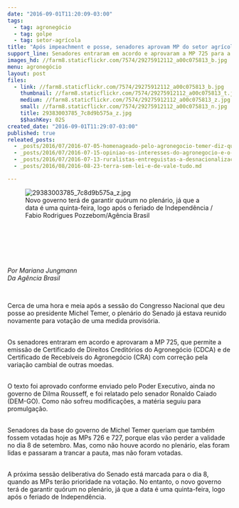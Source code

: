 ```yaml
---
date: "2016-09-01T11:20:09-03:00"
tags:
  - tag: agronegócio
  - tag: golpe
  - tag: setor-agrícola
title: "Após impeachment e posse, senadores aprovam MP do setor agrícola"
support_line: Senadores entraram em acordo e aprovaram a MP 725 para a emissão de Certificados de Agronegócio
images_hd: //farm8.staticflickr.com/7574/29275912112_a00c075813_b.jpg
menu: agronegócio
layout: post
files:
  - link: //farm8.staticflickr.com/7574/29275912112_a00c075813_b.jpg
    thumbnail: //farm8.staticflickr.com/7574/29275912112_a00c075813_t.jpg
    medium: //farm8.staticflickr.com/7574/29275912112_a00c075813_z.jpg
    small: //farm8.staticflickr.com/7574/29275912112_a00c075813_n.jpg
    title: 29383003785_7c8d9b575a_z.jpg
    $$hashKey: 02S
created_date: "2016-09-01T11:29:07-03:00"
published: true
releated_posts:
  - _posts/2016/07/2016-07-05-homenageado-pelo-agronegocio-temer-diz-que-aplicara-medidas-impopulares.md
  - _posts/2016/07/2016-07-15-opiniao-os-interesses-do-agronegocio-e-o-governo-golpista.md
  - _posts/2016/07/2016-07-13-ruralistas-entreguistas-a-desnacionalizacao-do-territorio-brasileiro.md
  - _posts/2016/08/2016-08-23-terra-sem-lei-e-de-vale-tudo.md

---
```

<figure class="image"><img alt="29383003785_7c8d9b575a_z.jpg" src="//farm8.staticflickr.com/7574/29275912112_a00c075813_b.jpg" />
<figcaption>Novo governo ter&aacute; de garantir qu&oacute;rum no plen&aacute;rio, j&aacute; que a data &eacute; uma quinta-feira, logo ap&oacute;s o feriado de Independ&ecirc;ncia / Fabio Rodrigues Pozzebom/Ag&ecirc;ncia Brasil</figcaption>
</figure>

<p>&nbsp;</p>

<p>&nbsp;</p>

<p>&nbsp;</p>

<p><em>Por Mariana Jungmann<br />
Da Ag&ecirc;ncia Brasil&nbsp;</em></p>

<p>&nbsp;</p>

<p>Cerca de uma hora e meia ap&oacute;s a sess&atilde;o do Congresso Nacional que deu posse ao presidente Michel Temer, o plen&aacute;rio do Senado j&aacute; estava reunido novamente para vota&ccedil;&atilde;o de uma medida provis&oacute;ria.</p>

<p><br />
Os senadores entraram em acordo e aprovaram a MP 725, que permite a emiss&atilde;o de Certificado de Direitos Credit&oacute;rios do Agroneg&oacute;cio (CDCA) e de Certificado de Receb&iacute;veis do Agroneg&oacute;cio (CRA) com corre&ccedil;&atilde;o pela varia&ccedil;&atilde;o cambial de outras moedas.</p>

<p><br />
O texto foi aprovado conforme enviado pelo Poder Executivo, ainda no governo de Dilma Rousseff, e foi relatado pelo senador Ronaldo Caiado (DEM-GO). Como n&atilde;o sofreu modifica&ccedil;&otilde;es, a mat&eacute;ria seguiu para promulga&ccedil;&atilde;o.</p>

<p><br />
Senadores da base do governo de Michel Temer queriam que tamb&eacute;m fossem votadas hoje as MPs 726 e 727, porque elas v&atilde;o perder a validade no dia 8 de setembro. Mas, como n&atilde;o houve acordo no plen&aacute;rio, elas foram lidas e passaram a trancar a pauta, mas n&atilde;o foram votadas.</p>

<p><br />
A pr&oacute;xima sess&atilde;o deliberativa do Senado est&aacute; marcada para o dia 8, quando as MPs ter&atilde;o prioridade na vota&ccedil;&atilde;o. No entanto, o novo governo ter&aacute; de garantir qu&oacute;rum no plen&aacute;rio, j&aacute; que a data &eacute; uma quinta-feira, logo ap&oacute;s o feriado de Independ&ecirc;ncia.</p>

<div>&nbsp;</div>
